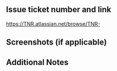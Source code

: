 
## Issue ticket number and link

https://TNR.atlassian.net/browse/TNR-


## Screenshots (if applicable)


## Additional Notes
